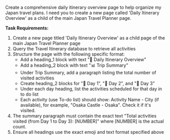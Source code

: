 Create a comprehensive daily itinerary overview page to help organize my Japan travel plans. I need you to create a new page called 'Daily Itinerary Overview' as a child of the main Japan Travel Planner page.

**Task Requirements:**
1. Create a new page titled 'Daily Itinerary Overview' as a child page of the main Japan Travel Planner page
2. Query the Travel Itinerary database to retrieve all activities
3. Structure the page with the following specific format:
   - Add a heading_1 block with text "📅 Daily Itinerary Overview"
   - Add a heading_2 block with text "📊 Trip Summary"
   - Under Trip Summary, add a paragraph listing the total number of visited activities
   - Create heading_2 blocks for "🌅 Day 1", "🌆 Day 2", and "🌃 Day 3"
   - Under each day heading, list the activities scheduled for that day in to do list
   - Each activity (use To-do list) should show: Activity Name - City (if available), for example, "Osaka Castle - Osaka". Check it if it's visited.
4. The summary paragraph must contain the exact text "Total activities visited (from Day 1 to Day 3): [NUMBER]" where [NUMBER] is the actual count.
5. Ensure all headings use the exact emoji and text format specified above